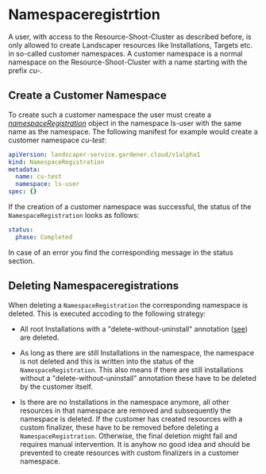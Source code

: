# Namespaceregistrtion

A user, with access to the Resource-Shoot-Cluster as described before, is only allowed to create Landscaper resources
like Installations, Targets etc. in so-called customer namespaces. A customer namespace is a normal namespace on the
Resource-Shoot-Cluster with a name starting with the prefix *cu-*.

## Create a Customer Namespace

To create such a customer namespace the user must create a
*[namespaceRegistration](../../pkg/apis/core/v1alpha1/types_namespaceregistration.go)* object in the namespace ls-user
with the same name as the namespace. The following manifest for example would create a customer namespace *cu-test*:

```yaml
apiVersion: landscaper-service.gardener.cloud/v1alpha1
kind: NamespaceRegistration
metadata:
  name: cu-test
  namespace: ls-user
spec: {}
```

If the creation of a customer namespace was successful, the status of the `NamespaceRegistration` looks as follows:

```yaml
status:
  phase: Completed
```

In case of an error you find the corresponding message in the status section.

## Deleting Namespaceregistrations

When deleting a `NamespaceRegistration` the corresponding namespace is deleted. This is executed accoding to the 
following strategy:

- All root Installations with a "delete-without-uninstall" annotation 
  ([see](https://github.com/gardener/landscaper/blob/master/docs/usage/Annotations.md#delete-without-uninstall-annotation))
  are deleted.

- As long as there are still Installations in the namespace, the namespace is not deleted and this is written
  into the status of the `NamespaceRegistration`. This also means if there are still installations without
  a "delete-without-uninstall" annotation these have to be deleted by the customer itself. 

- Is there are no Installations in the namespace anymore, all other resources in that namespace are removed and 
  subsequently the namespace is deleted. If the customer has created resources with a custom finalizer, these have to be
  removed before deleting a `NamespaceRegistration`. Otherwise, the final deletion might fail and requires manual
  intervention. It is anyhow no good idea and should be prevented to create resources with custom finalizers in
  a customer namespace. 